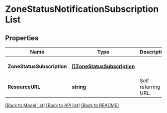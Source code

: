 # ZoneStatusNotificationSubscriptionList

## Properties
Name | Type | Description | Notes
------------ | ------------- | ------------- | -------------
**ZoneStatusSubscription** | [**[]ZoneStatusSubscription**](ZoneStatusSubscription.md) |  | [optional] [default to null]
**ResourceURL** | **string** | Self referring URL. | [optional] [default to null]

[[Back to Model list]](../README.md#documentation-for-models) [[Back to API list]](../README.md#documentation-for-api-endpoints) [[Back to README]](../README.md)


